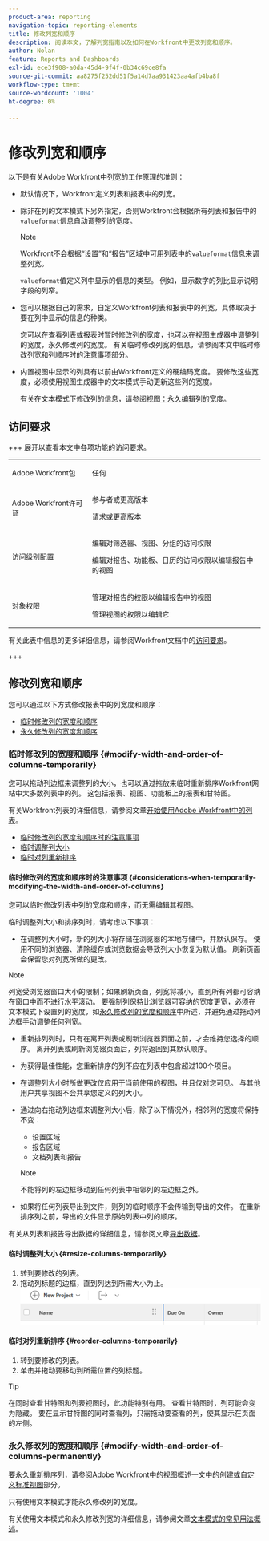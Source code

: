 ```yaml
---
product-area: reporting
navigation-topic: reporting-elements
title: 修改列宽和顺序
description: 阅读本文，了解列宽指南以及如何在Workfront中更改列宽和顺序。
author: Nolan
feature: Reports and Dashboards
exl-id: ece3f908-a0da-45d4-9f4f-0b34c69ce8fa
source-git-commit: aa8275f252dd51f5a14d7aa931423aa4afb4ba8f
workflow-type: tm+mt
source-wordcount: '1004'
ht-degree: 0%

---
```


# 修改列宽和顺序

<!-- Audited: 11/2024 -->

以下是有关Adobe Workfront中列宽的工作原理的准则：

* 默认情况下，Workfront定义列表和报表中的列宽。
* 除非在列的文本模式下另外指定，否则Workfront会根据所有列表和报告中的`valueformat`信息自动调整列的宽度。

  >[!NOTE]
  >
  >Workfront不会根据“设置”和“报告”区域中可用列表中的`valueformat`信息来调整列宽。

  `valueformat`值定义列中显示的信息的类型。 例如，显示数字的列比显示说明字段的列窄。

* 您可以根据自己的需求，自定义Workfront列表和报表中的列宽，具体取决于要在列中显示的信息的种类。

  您可以在查看列表或报表时暂时修改列的宽度，也可以在视图生成器中调整列的宽度，永久修改列的宽度。 有关临时修改列宽的信息，请参阅本文中临时修改列宽和列顺序时的[注意事项](#considerations-when-temporarily-modifying-the-width-and-order-of-columns)部分。

* 内置视图中显示的列具有以前由Workfront定义的硬编码宽度。 要修改这些宽度，必须使用视图生成器中的文本模式手动更新这些列的宽度。

  有关在文本模式下修改列的信息，请参阅[视图：永久编辑列的宽度](../../../reports-and-dashboards/reports/custom-view-filter-grouping-samples/view-edit-column-width-permanently.md)。

## 访问要求

+++ 展开以查看本文中各项功能的访问要求。 

<table style="table-layout:auto"> 
 <col> 
 <col> 
 <tbody> 
  <tr> 
   <td role="rowheader">Adobe Workfront包</td> 
   <td> <p>任何</p> </td> 
  </tr> 
  <tr> 
   <td role="rowheader">Adobe Workfront许可证</strong></td> 
   <td> 
    <p>参与者或更高版本</p>
    <p>请求或更高版本</p>
   </td>
  </tr> 
  <tr> 
   <td role="rowheader">访问级别配置</td> 
   <td> <p>编辑对筛选器、视图、分组的访问权限</p> <p>编辑对报告、功能板、日历的访问权限以编辑报告中的视图</p>
   </td> 
  </tr> 
  <tr> 
   <td role="rowheader">对象权限</td> 
    <td> <p>管理对报告的权限以编辑报告中的视图</p> <p>管理视图的权限以编辑它</p></td> 
   </td> 
  </tr> 
 </tbody> 
</table>

有关此表中信息的更多详细信息，请参阅Workfront文档中的[访问要求](/help/quicksilver/administration-and-setup/add-users/access-levels-and-object-permissions/access-level-requirements-in-documentation.md)。

+++

## 修改列宽和顺序

您可以通过以下方式修改报表中的列宽度和顺序：

* [临时修改列的宽度和顺序](#modify-width-and-order-of-columns-temporarily)
* [永久修改列的宽度和顺序](#modify-width-and-order-of-columns-permanently)

### 临时修改列的宽度和顺序 {#modify-width-and-order-of-columns-temporarily}

您可以拖动列边框来调整列的大小，也可以通过拖放来临时重新排序Workfront网站中大多数列表中的列。 这包括报表、视图、功能板上的报表和甘特图。

有关Workfront列表的详细信息，请参阅文章[开始使用Adobe Workfront中的列表](../../../workfront-basics/navigate-workfront/use-lists/view-items-in-a-list.md)。

* [临时修改列的宽度和顺序时的注意事项](#considerations-when-temporarily-modifying-the-width-and-order-of-columns)
* [临时调整列大小](#resize-columns-temporarily)
* [临时对列重新排序](#reorder-columns-temporarily)

#### 临时修改列的宽度和顺序时的注意事项 {#considerations-when-temporarily-modifying-the-width-and-order-of-columns}

您可以临时修改列表中列的宽度和顺序，而无需编辑其视图。

临时调整列大小和排序列时，请考虑以下事项：

* 在调整列大小时，新的列大小将存储在浏览器的本地存储中，并默认保存。 使用不同的浏览器、清除缓存或浏览数据会导致列大小恢复为默认值。 刷新页面会保留您对列宽所做的更改。

>[!NOTE]
> 
>列宽受浏览器窗口大小的限制；如果刷新页面，列宽将减小，直到所有列都可容纳在窗口中而不进行水平滚动。 要强制列保持比浏览器可容纳的宽度更宽，必须在文本模式下设置列的宽度，如[永久修改列的宽度和顺序](#modify-width-and-order-of-columns-permanently)中所述，并避免通过拖动列边框手动调整任何列宽。
>

* 重新排列列时，只有在离开列表或刷新浏览器页面之前，才会维持您选择的顺序。 离开列表或刷新浏览器页面后，列将返回到其默认顺序。
* 为获得最佳性能，您重新排序的列不应在列表中包含超过100个项目。
* 在调整列大小时所做更改仅应用于当前使用的视图，并且仅对您可见。 与其他用户共享视图不会共享您定义的列大小。
* 通过向右拖动列边框来调整列大小后，除了以下情况外，相邻列的宽度将保持不变：

   * 设置区域
   * 报告区域
   * 文档列表和报告

  >[!NOTE]
  >
  >不能将列的左边框移动到任何列表中相邻列的左边框之外。

* 如果将任何列表导出到文件，则列的临时顺序不会传输到导出的文件。 在重新排序列之前，导出的文件显示原始列表中列的顺序。

有关从列表和报告导出数据的详细信息，请参阅文章[导出数据](../../../reports-and-dashboards/reports/creating-and-managing-reports/export-data.md)。

#### 临时调整列大小 {#resize-columns-temporarily}

1. 转到要修改的列表。
1. 拖动列标题的边框，直到列达到所需大小为止。\
   ![调整列大小](assets/column-resize-350x124.png)

#### 临时对列重新排序 {#reorder-columns-temporarily}

1. 转到要修改的列表。
1. 单击并拖动要移动到所需位置的列标题。

>[!TIP]
>
>在同时查看甘特图和列表视图时，此功能特别有用。 查看甘特图时，列可能会变为隐藏。 要在显示甘特图的同时查看列，只需拖动要查看的列，使其显示在页面的左侧。

### 永久修改列的宽度和顺序 {#modify-width-and-order-of-columns-permanently}

要永久重新排序列，请参阅Adobe Workfront中的[视图概述](../../../reports-and-dashboards/reports/reporting-elements/views-overview.md#customizing-a-standard-view)一文中的[创建或自定义标准视图](../../../reports-and-dashboards/reports/reporting-elements/views-overview.md)部分。

只有使用文本模式才能永久修改列的宽度。

有关使用文本模式和永久修改列宽的详细信息，请参阅文章[文本模式的常见用法概述](../../../reports-and-dashboards/reports/text-mode/understand-common-uses-text-mode.md)。
